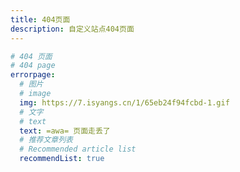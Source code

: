 ```yaml
---
title: 404页面
description: 自定义站点404页面
---
```


```yaml [_config.solitude.yml]
# 404 页面
# 404 page
errorpage:
  # 图片
  # image
  img: https://7.isyangs.cn/1/65eb24f94fcbd-1.gif
  # 文字
  # text
  text: =awa= 页面走丢了
  # 推荐文章列表
  # Recommended article list
  recommendList: true
```